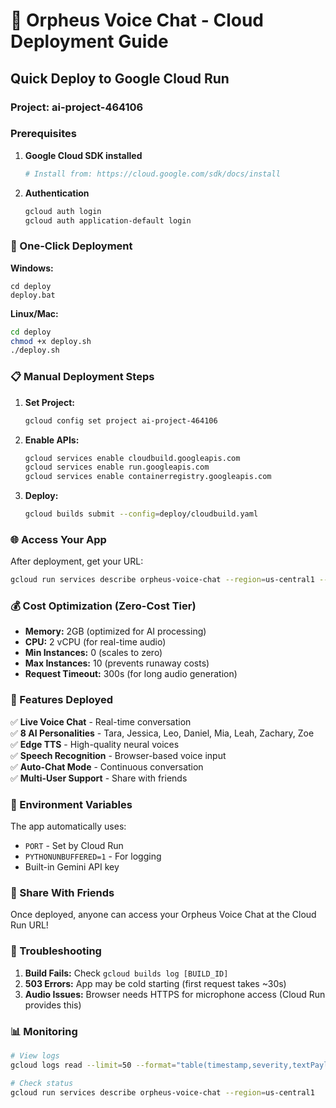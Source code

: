 # 🚀 Orpheus Voice Chat - Cloud Deployment Guide

## Quick Deploy to Google Cloud Run

### Project: ai-project-464106

### Prerequisites
1. **Google Cloud SDK installed**
   ```bash
   # Install from: https://cloud.google.com/sdk/docs/install
   ```

2. **Authentication**
   ```bash
   gcloud auth login
   gcloud auth application-default login
   ```

### 🎯 One-Click Deployment

**Windows:**
```batch
cd deploy
deploy.bat
```

**Linux/Mac:**
```bash
cd deploy
chmod +x deploy.sh
./deploy.sh
```

### 📋 Manual Deployment Steps

1. **Set Project:**
   ```bash
   gcloud config set project ai-project-464106
   ```

2. **Enable APIs:**
   ```bash
   gcloud services enable cloudbuild.googleapis.com
   gcloud services enable run.googleapis.com
   gcloud services enable containerregistry.googleapis.com
   ```

3. **Deploy:**
   ```bash
   gcloud builds submit --config=deploy/cloudbuild.yaml
   ```

### 🌐 Access Your App

After deployment, get your URL:
```bash
gcloud run services describe orpheus-voice-chat --region=us-central1 --format="value(status.url)"
```

### 💰 Cost Optimization (Zero-Cost Tier)

- **Memory:** 2GB (optimized for AI processing)
- **CPU:** 2 vCPU (for real-time audio)
- **Min Instances:** 0 (scales to zero)
- **Max Instances:** 10 (prevents runaway costs)
- **Request Timeout:** 300s (for long audio generation)

### 🎤 Features Deployed

✅ **Live Voice Chat** - Real-time conversation  
✅ **8 AI Personalities** - Tara, Jessica, Leo, Daniel, Mia, Leah, Zachary, Zoe  
✅ **Edge TTS** - High-quality neural voices  
✅ **Speech Recognition** - Browser-based voice input  
✅ **Auto-Chat Mode** - Continuous conversation  
✅ **Multi-User Support** - Share with friends  

### 🔧 Environment Variables

The app automatically uses:
- `PORT` - Set by Cloud Run
- `PYTHONUNBUFFERED=1` - For logging
- Built-in Gemini API key

### 📱 Share With Friends

Once deployed, anyone can access your Orpheus Voice Chat at the Cloud Run URL!

### 🐛 Troubleshooting

1. **Build Fails:** Check `gcloud builds log [BUILD_ID]`
2. **503 Errors:** App may be cold starting (first request takes ~30s)
3. **Audio Issues:** Browser needs HTTPS for microphone access (Cloud Run provides this)

### 📊 Monitoring

```bash
# View logs
gcloud logs read --limit=50 --format="table(timestamp,severity,textPayload)"

# Check status
gcloud run services describe orpheus-voice-chat --region=us-central1
```
